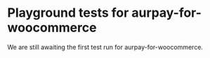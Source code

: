 # Playground tests for aurpay-for-woocommerce
We are still awaiting the first test run for aurpay-for-woocommerce.
